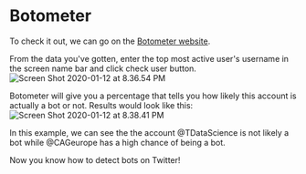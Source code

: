 # Botometer

To check it out, we can go on the [Botometer website](https://botometer.iuni.iu.edu/#!/).

From the data you've gotten, enter the top most active user's username in the screen name bar and click check user button. ![Screen Shot 2020-01-12 at 8.36.54 PM](https://github.com/bitprj/curriculum/tree/248f3736c723250c63af1faf364df8bd633b83d7/Users/jiaxianjuliama/Desktop/Con%20and%20Act/Detecting%20Bots%20on%20Twitter%20copy/Screen%20Shot%202020-01-12%20at%208.36.54%20PM.png)

Botometer will give you a percentage that tells you how likely this account is actually a bot or not. Results would look like this: ![Screen Shot 2020-01-12 at 8.38.41 PM](https://github.com/bitprj/curriculum/tree/248f3736c723250c63af1faf364df8bd633b83d7/Users/jiaxianjuliama/Desktop/Con%20and%20Act/Detecting%20Bots%20on%20Twitter%20copy/Screen%20Shot%202020-01-12%20at%208.38.41%20PM.png)

In this example, we can see the the account @TDataScience is not likely a bot while @CAGeurope has a high chance of being a bot.

Now you know how to detect bots on Twitter!

